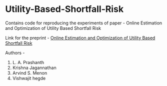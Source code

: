# Utility-Based-Shortfall-Risk
Contains code for reproducing the experiments of paper - Online Estimation and Optimization of Utility Based Shortfall Risk

Link for the preprint - [Online Estimation and Optimization of Utility Based Shortfall Risk](https://arxiv.org/abs/2111.08805)

Authors - 
1. L. A. Prashanth
2. Krishna Jagannathan
3. Arvind S. Menon
4. Vishwajit hegde

